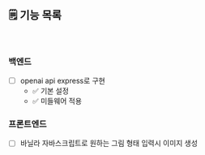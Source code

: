 ## 🗒️ 기능 목록

<br>

### 백엔드

- [ ] openai api express로 구현<br>
  - ✅ 기본 설정 <br>
  - ✅ 미들웨어 적용 <br>

### 프론트엔드

- [ ] 바닐라 자바스크립트로 원하는 그림 형태 입력시 이미지 생성<br>
